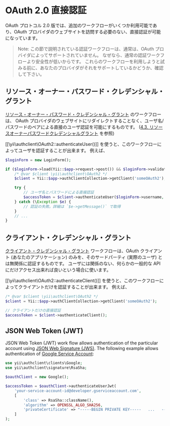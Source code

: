 OAuth 2.0 直接認証
==================

OAuth プロトコル 2.0 版では、追加のワークフローがいくつか利用可能であり、OAuth プロバイダのウェブサイトを訪問する必要のない、直接認証が可能になっています。

> Note: この節で説明されている認証ワークフローは、通常は、OAuth プロバイダによってサポートされていません。
  なぜなら、通常の認証ワークフローより安全性が低いからです。
  これらのワークフローを利用しようと試みる前に、あなたのプロバイダがそれをサポートしているかどうか、確認して下さい。


## リソース・オーナー・パスワード・クレデンシャル・グラント

[リソース・オーナー・パスワード・クレデンシャル・グラント](https://tools.ietf.org/html/rfc6749#section-4.3) のワークフローは、
OAuth プロバイダのウェブサイトにリダイレクトすることなく、ユーザ名/パスワードのペアによる直接のユーザ認証を可能にするものです。
([4.3.  リソースオーナーパスワードクレデンシャルグラント](http://openid-foundation-japan.github.io/rfc6749.ja.html#grant-password) を参照)

[[\yii\authclient\OAuth2::authenticateUser()]] を使うと、このワークフローによってユーザを認証することが出来ます。
例えば、

```php
$loginForm = new LoginForm();

if ($loginForm->load(Yii::$app->request->post()) && $loginForm->validate()) {
    /* @var $client \yii\authclient\OAuth2 */
    $client = Yii::$app->authClientCollection->getClient('someOAuth2');

    try {
        // ユーザ名とパスワードによる直接認証
        $accessToken = $client->authenticateUser($loginForm->username, $loginForm->password);
    } catch (\Exception $e) {
        // 認証の失敗。詳細は `$e->getMessage()` で取得
    }
    // ...
}
```


## クライアント・クレデンシャル・グラント

[クライアント・クレデンシャル・グラント](https://tools.ietf.org/html/rfc6749#section-4.4) ワークフローは、OAuth クライアント (あなたのアプリケーション) のみを、そのサードパーティ (実際のユーザ) とは無関係に認証するものです。
ユーザには関係のない、何らかの一般的な API にだけアクセス出来れば良いという場合に使います。

[[\yii\authclient\OAuth2::authenticateClient()]] を使うと、このワークフローによってクライアントだけを認証することが出来ます。
例えば、

```php
/* @var $client \yii\authclient\OAuth2 */
$client = Yii::$app->authClientCollection->getClient('someOAuth2');

// クライアントだけの直接認証
$accessToken = $client->authenticateClient();
```


## JSON Web Token (JWT)

JSON Web Token (JWT) work flow allows authentication of the particular account using [JSON Web Signature (JWS)](https://tools.ietf.org/html/rfc7515).
The following example allows authentication of [Google Service Account](https://developers.google.com/identity/protocols/OAuth2ServiceAccount):

```php
use yii\authclient\clients\Google;
use yii\authclient\signature\RsaSha;

$oauthClient = new Google();

$accessToken = $oauthClient->authenticateUserJwt(
    'your-service-account-id@developer.gserviceaccount.com',
    [
        'class' => RsaSha::className(),
        'algorithm' => OPENSSL_ALGO_SHA256,
        'privateCertificate' => "-----BEGIN PRIVATE KEY-----   ...   -----END PRIVATE KEY-----\n"
    ]
);
```
